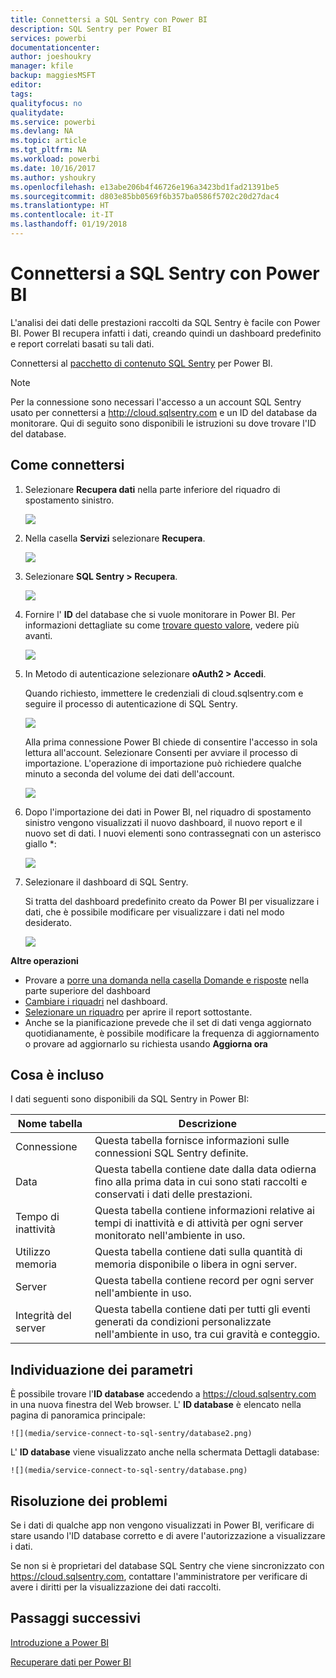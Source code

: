 ```yaml
---
title: Connettersi a SQL Sentry con Power BI
description: SQL Sentry per Power BI
services: powerbi
documentationcenter: 
author: joeshoukry
manager: kfile
backup: maggiesMSFT
editor: 
tags: 
qualityfocus: no
qualitydate: 
ms.service: powerbi
ms.devlang: NA
ms.topic: article
ms.tgt_pltfrm: NA
ms.workload: powerbi
ms.date: 10/16/2017
ms.author: yshoukry
ms.openlocfilehash: e13abe206b4f46726e196a3423bd1fad21391be5
ms.sourcegitcommit: d803e85bb0569f6b357ba0586f5702c20d27dac4
ms.translationtype: HT
ms.contentlocale: it-IT
ms.lasthandoff: 01/19/2018
---
```

# <a name="connect-to-sql-sentry-with-power-bi"></a>Connettersi a SQL Sentry con Power BI
L'analisi dei dati delle prestazioni raccolti da SQL Sentry è facile con Power BI. Power BI recupera infatti i dati, creando quindi un dashboard predefinito e report correlati basati su tali dati.

Connettersi al [pacchetto di contenuto SQL Sentry](https://app.powerbi.com/groups/me/getdata/services/sql-sentry) per Power BI.

>[!NOTE]
>Per la connessione sono necessari l'accesso a un account SQL Sentry usato per connettersi a http://cloud.sqlsentry.com e un ID del database da monitorare.  Qui di seguito sono disponibili le istruzioni su dove trovare l'ID del database.

## <a name="how-to-connect"></a>Come connettersi
1. Selezionare **Recupera dati** nella parte inferiore del riquadro di spostamento sinistro.
   
   ![](media/service-connect-to-sql-sentry/pbi_getdata.png)
2. Nella casella **Servizi** selezionare **Recupera**.
   
   ![](media/service-connect-to-sql-sentry/pbi_getservices.png) 
3. Selezionare **SQL Sentry \> Recupera**.
   
   ![](media/service-connect-to-sql-sentry/sqlsentry.png)
4. Fornire l' **ID** del database che si vuole monitorare in Power BI. Per informazioni dettagliate su come [trovare questo valore](#FindingParams), vedere più avanti.
   
   ![](media/service-connect-to-sql-sentry/img2400.png)
5. In Metodo di autenticazione selezionare **oAuth2 \> Accedi**.
   
   Quando richiesto, immettere le credenziali di cloud.sqlsentry.com e seguire il processo di autenticazione di SQL Sentry.
   
   ![](media/service-connect-to-sql-sentry/img6400.png)
   
   Alla prima connessione Power BI chiede di consentire l'accesso in sola lettura all'account. Selezionare Consenti per avviare il processo di importazione.  L'operazione di importazione può richiedere qualche minuto a seconda del volume dei dati dell'account.
   
   ![](media/service-connect-to-sql-sentry/img7400.png)
6. Dopo l'importazione dei dati in Power BI, nel riquadro di spostamento sinistro vengono visualizzati il nuovo dashboard, il nuovo report e il nuovo set di dati. I nuovi elementi sono contrassegnati con un asterisco giallo \*:
   
   ![](media/service-connect-to-sql-sentry/img8200.png)
7. Selezionare il dashboard di SQL Sentry.
   
   Si tratta del dashboard predefinito creato da Power BI per visualizzare i dati, che è possibile modificare per visualizzare i dati nel modo desiderato.
   
   ![](media/service-connect-to-sql-sentry/img9dashboard800.png)

**Altre operazioni**

* Provare a [porre una domanda nella casella Domande e risposte](power-bi-q-and-a.md) nella parte superiore del dashboard
* [Cambiare i riquadri](service-dashboard-edit-tile.md) nel dashboard.
* [Selezionare un riquadro](service-dashboard-tiles.md) per aprire il report sottostante.
* Anche se la pianificazione prevede che il set di dati venga aggiornato quotidianamente, è possibile modificare la frequenza di aggiornamento o provare ad aggiornarlo su richiesta usando **Aggiorna ora**

## <a name="whats-included"></a>Cosa è incluso
I dati seguenti sono disponibili da SQL Sentry in Power BI:

| Nome tabella | Descrizione |
| --- | --- |
| Connessione |Questa tabella fornisce informazioni sulle connessioni SQL Sentry definite. |
| Data<br /> |Questa tabella contiene date dalla data odierna fino alla prima data in cui sono stati raccolti e conservati i dati delle prestazioni. |
| Tempo di inattività<br /> |Questa tabella contiene informazioni relative ai tempi di inattività e di attività per ogni server monitorato nell'ambiente in uso. |
| Utilizzo memoria<br /> |Questa tabella contiene dati sulla quantità di memoria disponibile o libera in ogni server.<br /> |
| Server<br /> |Questa tabella contiene record per ogni server nell'ambiente in uso. |
| Integrità del server<br /> |Questa tabella contiene dati per tutti gli eventi generati da condizioni personalizzate nell'ambiente in uso, tra cui gravità e conteggio. |

<a name="FindingParams"></a>

## <a name="finding-parameters"></a>Individuazione dei parametri
È possibile trovare l'**ID database** accedendo a <https://cloud.sqlsentry.com> in una nuova finestra del Web browser.  L' **ID database** è elencato nella pagina di panoramica principale:

    ![](media/service-connect-to-sql-sentry/database2.png)

L' **ID database** viene visualizzato anche nella schermata Dettagli database:

    ![](media/service-connect-to-sql-sentry/database.png)


## <a name="troubleshooting"></a>Risoluzione dei problemi
Se i dati di qualche app non vengono visualizzati in Power BI, verificare di stare usando l'ID database corretto e di avere l'autorizzazione a visualizzare i dati. 

Se non si è proprietari del database SQL Sentry che viene sincronizzato con <https://cloud.sqlsentry.com>, contattare l'amministratore per verificare di avere i diritti per la visualizzazione dei dati raccolti.

## <a name="next-steps"></a>Passaggi successivi
[Introduzione a Power BI](service-get-started.md)

[Recuperare dati per Power BI](service-get-data.md)


